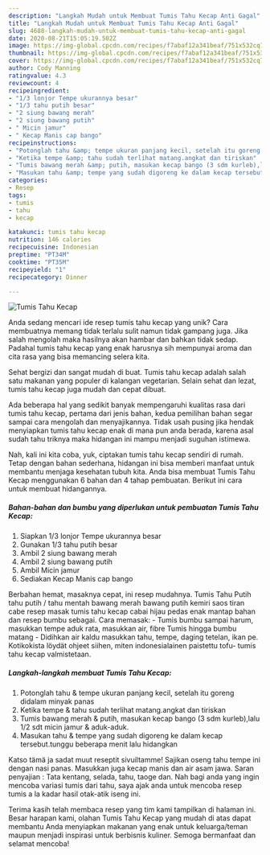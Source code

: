 ```yaml
---
description: "Langkah Mudah untuk Membuat Tumis Tahu Kecap Anti Gagal"
title: "Langkah Mudah untuk Membuat Tumis Tahu Kecap Anti Gagal"
slug: 4688-langkah-mudah-untuk-membuat-tumis-tahu-kecap-anti-gagal
date: 2020-08-21T15:05:19.502Z
image: https://img-global.cpcdn.com/recipes/f7abaf12a341beaf/751x532cq70/tumis-tahu-kecap-foto-resep-utama.jpg
thumbnail: https://img-global.cpcdn.com/recipes/f7abaf12a341beaf/751x532cq70/tumis-tahu-kecap-foto-resep-utama.jpg
cover: https://img-global.cpcdn.com/recipes/f7abaf12a341beaf/751x532cq70/tumis-tahu-kecap-foto-resep-utama.jpg
author: Cody Manning
ratingvalue: 4.3
reviewcount: 4
recipeingredient:
- "1/3 lonjor Tempe ukurannya besar"
- "1/3 tahu putih besar"
- "2 siung bawang merah"
- "2 siung bawang putih"
- " Micin jamur"
- " Kecap Manis cap bango"
recipeinstructions:
- "Potonglah tahu &amp; tempe ukuran panjang kecil, setelah itu goreng didalam minyak panas"
- "Ketika tempe &amp; tahu sudah terlihat matang.angkat dan tiriskan"
- "Tumis bawang merah &amp; putih, masukan kecap bango (3 sdm kurleb),lalu 1/2 sdt micin jamur &amp; aduk-aduk."
- "Masukan tahu &amp; tempe yang sudah digoreng ke dalam kecap tersebut.tunggu beberapa menit lalu hidangkan"
categories:
- Resep
tags:
- tumis
- tahu
- kecap

katakunci: tumis tahu kecap 
nutrition: 146 calories
recipecuisine: Indonesian
preptime: "PT34M"
cooktime: "PT35M"
recipeyield: "1"
recipecategory: Dinner

---
```



![Tumis Tahu Kecap](https://img-global.cpcdn.com/recipes/f7abaf12a341beaf/751x532cq70/tumis-tahu-kecap-foto-resep-utama.jpg)

Anda sedang mencari ide resep tumis tahu kecap yang unik? Cara membuatnya memang tidak terlalu sulit namun tidak gampang juga. Jika salah mengolah maka hasilnya akan hambar dan bahkan tidak sedap. Padahal tumis tahu kecap yang enak harusnya sih mempunyai aroma dan cita rasa yang bisa memancing selera kita.

Sehat bergizi dan sangat mudah di buat. Tumis tahu kecap adalah salah satu makanan yang populer di kalangan vegetarian. Selain sehat dan lezat, tumis tahu kecap juga mudah dan cepat dibuat.

Ada beberapa hal yang sedikit banyak mempengaruhi kualitas rasa dari tumis tahu kecap, pertama dari jenis bahan, kedua pemilihan bahan segar sampai cara mengolah dan menyajikannya. Tidak usah pusing jika hendak menyiapkan tumis tahu kecap enak di mana pun anda berada, karena asal sudah tahu triknya maka hidangan ini mampu menjadi suguhan istimewa.


Nah, kali ini kita coba, yuk, ciptakan tumis tahu kecap sendiri di rumah. Tetap dengan bahan sederhana, hidangan ini bisa memberi manfaat untuk membantu menjaga kesehatan tubuh kita. Anda bisa membuat Tumis Tahu Kecap menggunakan 6 bahan dan 4 tahap pembuatan. Berikut ini cara untuk membuat hidangannya.

<!--inarticleads1-->

##### Bahan-bahan dan bumbu yang diperlukan untuk pembuatan Tumis Tahu Kecap:

1. Siapkan 1/3 lonjor Tempe ukurannya besar
1. Gunakan 1/3 tahu putih besar
1. Ambil 2 siung bawang merah
1. Ambil 2 siung bawang putih
1. Ambil  Micin jamur
1. Sediakan  Kecap Manis cap bango


Berbahan hemat, masaknya cepat, ini resep mudahnya. Tumis Tahu Putih tahu putih / tahu mentah bawang merah bawang putih kemiri saos tiran cabe resep masak tumis tahu kecap cabai hijau pedas enak mantap bahan dan resep bumbu sebagai. Cara memasak: - Tumis bumbu sampai harum, masukkan tempe aduk rata, masukkan air, fibre Tumis hingga bumbu matang - Didihkan air kaldu masukkan tahu, tempe, daging tetelan, ikan pe. Kotikokista löydät ohjeet siihen, miten indonesialainen paistettu tofu- tumis tahu kecap valmistetaan. 

<!--inarticleads2-->

##### Langkah-langkah membuat Tumis Tahu Kecap:

1. Potonglah tahu &amp; tempe ukuran panjang kecil, setelah itu goreng didalam minyak panas
1. Ketika tempe &amp; tahu sudah terlihat matang.angkat dan tiriskan
1. Tumis bawang merah &amp; putih, masukan kecap bango (3 sdm kurleb),lalu 1/2 sdt micin jamur &amp; aduk-aduk.
1. Masukan tahu &amp; tempe yang sudah digoreng ke dalam kecap tersebut.tunggu beberapa menit lalu hidangkan


Katso tämä ja sadat muut reseptit sivuiltamme! Sajikan oseng tahu tempe ini dengan nasi panas. Masukkan juga kecap manis dan air asam jawa. Saran penyajian : Tata kentang, selada, tahu, taoge dan. Nah bagi anda yang ingin mencoba variasi tumis dari tahu, saya ajak anda untuk mencoba resep tumis a la kadar hasil otak-atik iseng ini. 

Terima kasih telah membaca resep yang tim kami tampilkan di halaman ini. Besar harapan kami, olahan Tumis Tahu Kecap yang mudah di atas dapat membantu Anda menyiapkan makanan yang enak untuk keluarga/teman maupun menjadi inspirasi untuk berbisnis kuliner. Semoga bermanfaat dan selamat mencoba!

